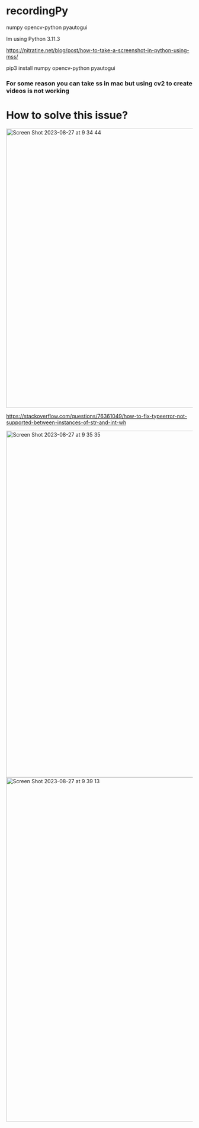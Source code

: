# recordingPy
numpy opencv-python pyautogui

Im using Python 3.11.3

https://nitratine.net/blog/post/how-to-take-a-screenshot-in-python-using-mss/

pip3 install numpy opencv-python pyautogui


### For some reason you can take ss in mac but using cv2 to create videos is not working

# How to solve this issue?
<img width="754" alt="Screen Shot 2023-08-27 at 9 34 44" src="https://github.com/Hiram20buz/recordingPy/assets/112133798/83c2a259-4c88-4cba-9eaa-2995c116614b">

https://stackoverflow.com/questions/76361049/how-to-fix-typeerror-not-supported-between-instances-of-str-and-int-wh

<img width="936" alt="Screen Shot 2023-08-27 at 9 35 35" src="https://github.com/Hiram20buz/recordingPy/assets/112133798/d1787196-d588-492d-a5a6-5c913ecaee82">
<img width="930" alt="Screen Shot 2023-08-27 at 9 39 13" src="https://github.com/Hiram20buz/recordingPy/assets/112133798/d311d274-79bf-4412-853c-6c778647e685">


